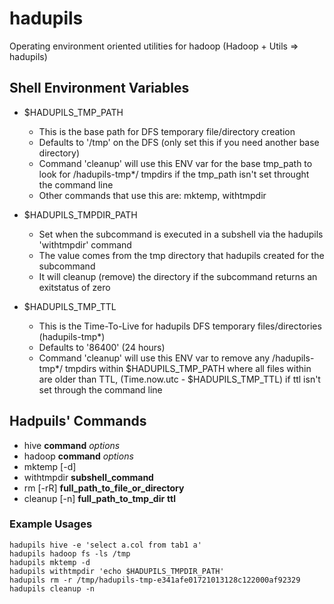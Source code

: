 hadupils
========

Operating environment oriented utilities for hadoop (Hadoop + Utils => hadupils)

## Shell Environment Variables
- $HADUPILS_TMP_PATH
    * This is the base path for DFS temporary file/directory creation
    * Defaults to '/tmp' on the DFS (only set this if you need another base directory)
    * Command 'cleanup' will use this ENV var for the base tmp_path to look for /hadupils-tmp*/
      tmpdirs if the tmp_path isn't set throught the command line
    * Other commands that use this are: mktemp, withtmpdir

- $HADUPILS_TMPDIR_PATH
    * Set when the subcommand is executed in a subshell via the hadupils 'withtmpdir' command
    * The value comes from the tmp directory that hadupils created for the subcommand
    * It will cleanup (remove) the directory if the subcommand returns an exitstatus of zero
- $HADUPILS_TMP_TTL
    * This is the Time-To-Live for hadupils DFS temporary files/directories (hadupils-tmp*)
    * Defaults to '86400' (24 hours)
    * Command 'cleanup' will use this ENV var to remove any /hadupils-tmp*/ tmpdirs within
      $HADUPILS_TMP_PATH where all files within are older than TTL, (Time.now.utc - $HADUPILS_TMP_TTL)
      if ttl isn't set through the command line

## Hadpuils' Commands
- hive __command__ _options_
- hadoop __command__ _options_
- mktemp [-d]
- withtmpdir __subshell_command__
- rm [-rR] __full_path_to_file_or_directory__
- cleanup [-n] __full_path_to_tmp_dir__ __ttl__

### Example Usages
``` shell
hadupils hive -e 'select a.col from tab1 a'
hadupils hadoop fs -ls /tmp
hadupils mktemp -d
hadupils withtmpdir 'echo $HADUPILS_TMPDIR_PATH'
hadupils rm -r /tmp/hadupils-tmp-e341afe01721013128c122000af92329
hadupils cleanup -n
```
